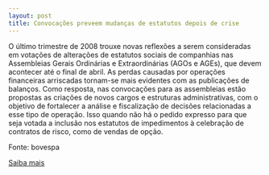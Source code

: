 ```yaml
---
layout: post
title: Convocações preveem mudanças de estatutos depois de crise
---
```

<p>O último trimestre de 2008 trouxe novas reflexões a serem consideradas em votações de alterações de estatutos sociais de companhias nas Assembleias Gerais Ordinárias e Extraordinárias (AGOs e AGEs), que devem acontecer até o final de abril. As perdas causadas por operações financeiras arriscadas tornam-se mais evidentes com as publicações de balanços. Como resposta, nas convocações para as assembleias estão propostas as criações de novos cargos e estruturas administrativas, com o objetivo de fortalecer a análise e fiscalização de decisões relacionadas a esse tipo de operação. Isso quando não há o pedido expresso para que seja votada a inclusão nos estatutos de impedimentos à celebração de contratos de risco, como de vendas de opção. </p><p>Fonte: bovespa</p><p><a href="http://www.bovespa.com.br/Investidor/Juridico/090409NotA.asp" target="_blank">Saiba mais </a></p>
